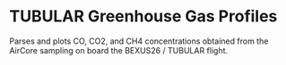 # TUBULAR Greenhouse Gas Profiles
Parses and plots CO, CO2, and CH4 concentrations obtained from the AirCore sampling on board the BEXUS26 / TUBULAR flight.
